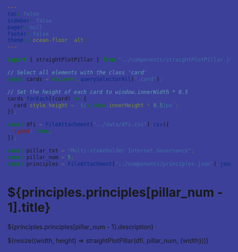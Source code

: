 ```yaml
---
toc: false
sidebar: false
pager: null
footer: false
theme: [ocean-floor, alt]
---
```


<head>
<link rel="stylesheet" href="../style.css">
<style>
  html {
  background: rgb(60, 64, 153)
  };
</style>
</head>

<!-- back to root button -->

<a href="../" class="back-to-root">
  <span class="arrow"></span>
</a>

<!-- import components -->

```js
import { straightPlotPillar } from "../components/straightPlotPillar.js";
```

<!-- set height -->

```js
// Select all elements with the class 'card'
const cards = document.querySelectorAll(".card");

// Set the height of each card to window.innerWidth * 0.5
cards.forEach((card) => {
  card.style.height = `${window.innerHeight * 0.5}px`;
});
```

<!-- load data -->

```js
const dfi = FileAttachment("../data/dfi.csv").csv({
  typed: true,
});
```

<!-- params -->

```js
const pillar_txt = "Multi-stakeholder Internet Governance";
const pillar_num = 5;
const principles = FileAttachment("../components/principles.json").json();
```

<div class="hero">
  <h1>${principles.principles[pillar_num - 1].title}</h1>
</div>

<p>
${principles.principles[pillar_num - 1].description}</p>
  
  <div class="card">
      ${resize((width, height) => straightPlotPillar(dfi, pillar_num, {width}))}
  </div>
